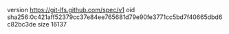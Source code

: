 version https://git-lfs.github.com/spec/v1
oid sha256:0c421aff52379cc37e84ee765681d79e90fe3771cc5bd7f40665dbd6c82bc3de
size 16137
